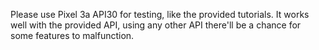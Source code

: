 Please use Pixel 3a API30 for testing, like the provided tutorials.
It works well with the provided API, using any other API there'll be a chance for some features to malfunction.
